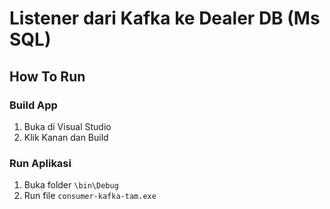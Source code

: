 ﻿# Listener dari Kafka ke Dealer DB (Ms SQL)

## How To Run
### Build App
1. Buka di Visual Studio
2. Klik Kanan dan Build

### Run Aplikasi
1. Buka folder `\bin\Debug `
2. Run file ` consumer-kafka-tam.exe `